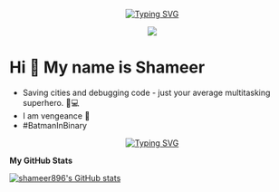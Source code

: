 <p align="center">
   <a href="https://git.io/typing-svg"><img src="https://readme-typing-svg.herokuapp.com?font=Bangers&size=30&pause=1000&color=F70000&center=true&width=435&lines=I'm+Vengeance" alt="Typing SVG" /></a>
</p>
<p align="center" ><img src="https://github.com/shameer896/shameer896/assets/62144206/599025b7-7568-4b14-a66a-649f2bfe787a"></p>

Hi 👋 My name is Shameer
========================


*  Saving cities and debugging code - just your average multitasking superhero. 🦇💻
*  I am vengeance 🦇
*  #BatmanInBinary

  <p align="center">
    <a href="https://git.io/typing-svg"><img src="https://readme-typing-svg.herokuapp.com?font=Bangers&duration=3000&pause=1000&color=F70000&center=true&multiline=true&width=435&lines=They+think+I+am+hiding+in+the+shadows;but+I+am+the+shadows." alt="Typing SVG" /></a>
  </p>

<b>My GitHub Stats</b>

<a href="http://www.github.com/shameer896"><img src="https://github-readme-stats.vercel.app/api?username=shameer896&show_icons=true&hide=&count_private=true&title_color=ffffff&text_color=ffffff&icon_color=64748b&bg_color=000000&hide_border=true&show_icons=true" alt="shameer896's GitHub stats" /></a>
